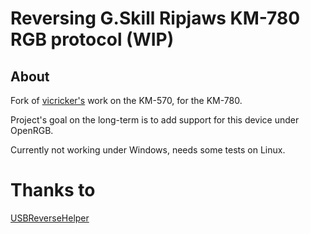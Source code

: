 # Reversing G.Skill Ripjaws KM-780 RGB protocol (WIP)

## About

Fork of [vicricker's](https://github.com/vicricker/km570/) work on the KM-570, for the KM-780.

Project's goal on the long-term is to add support for this device under OpenRGB.

Currently not working under Windows, needs some tests on Linux.

# Thanks to

[USBReverseHelper](https://gitlab.com/mguimard/USBReverseHelper)
